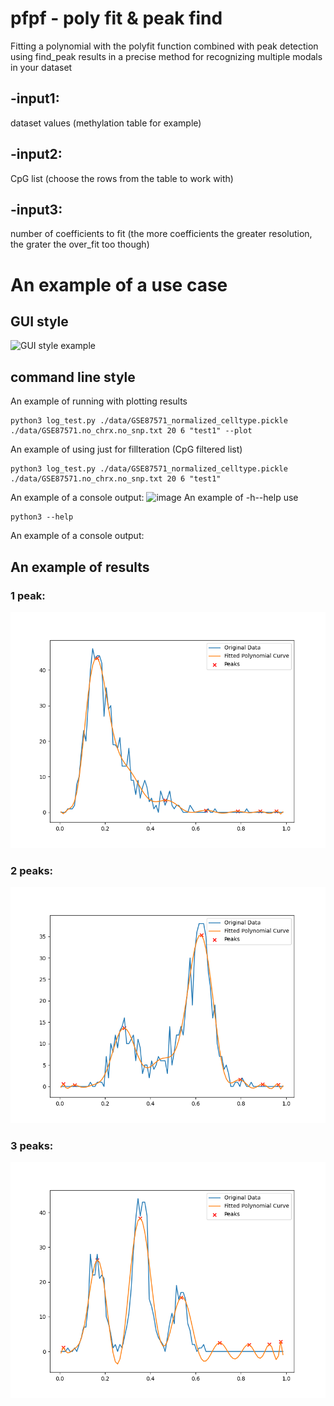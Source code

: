 # pfpf - poly fit & peak find 
Fitting a polynomial with the polyfit function combined with peak detection using find_peak results in a precise method for recognizing multiple modals in your dataset
## -input1: 
dataset values (methylation table for example)
## -input2: 
CpG list (choose the rows from the table to work with)
## -input3: 
number of coefficients to fit (the more coefficients the greater resolution, the grater the over_fit too though)

# An example of a use case
## GUI style
![GUI style example](https://github.com/noadrow/pfpf/blob/main/20231013000736.gif?raw=true)

## command line style
An example of running with plotting results
```
python3 log_test.py ./data/GSE87571_normalized_celltype.pickle ./data/GSE87571.no_chrx.no_snp.txt 20 6 "test1" --plot 
```
An example of using just for fillteration (CpG filtered list)
```
python3 log_test.py ./data/GSE87571_normalized_celltype.pickle ./data/GSE87571.no_chrx.no_snp.txt 20 6 "test1" 
```
An example of a console output:
![image](https://github.com/noadrow/pfpf/assets/105928017/92074fa0-2870-4ef3-91fb-3f14f8faa368)
An example of -h\--help use
```
python3 --help
```
An example of a console output:

## An example of results
### 1 peak:
![image](https://github.com/noadrow/pfpf/blob/main/results_poly/cg00419321_1.png?raw=true)
### 2 peaks:
![image](https://github.com/noadrow/pfpf/blob/main/results_poly/cg00308130_2.png?raw=true)
### 3 peaks:
![image](https://github.com/noadrow/pfpf/blob/main/results_poly/cg01091514_3.png?raw=true)

